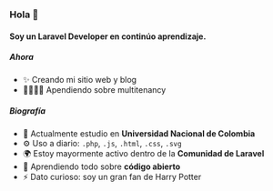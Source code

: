 ### Hola 👋

#### Soy un Laravel Developer en continúo aprendizaje.

##### Ahora

- ✨  Creando mi sitio web y blog 
- 👨‍👩‍👦‍👦 Apendiendo sobre multitenancy

##### Biografía

- 🏢 Actualmente estudio en **Universidad Nacional de Colombia**
- ⚙️ Uso a diario: `.php`, `.js`, `.html`, `.css`, `.svg`
- 🌍 Estoy mayormente activo dentro de la **Comunidad de Laravel**
- 🌱 Aprendiendo todo sobre **código abierto**
- ⚡️ Dato curioso: soy un gran fan de Harry Potter
